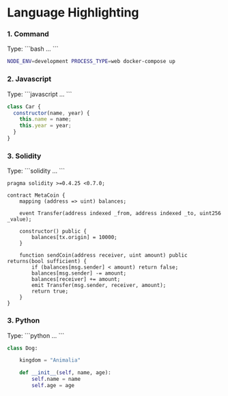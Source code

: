 # Language Highlighting
### 1. Command
Type: \```bash ... ```
```bash
NODE_ENV=development PROCESS_TYPE=web docker-compose up
```

### 2. Javascript
Type: \```javascript ... ```

```javascript
class Car {
  constructor(name, year) {
    this.name = name;
    this.year = year;
  }
}
```

### 3. Solidity
Type: \```solidity ... ```

```solidity
pragma solidity >=0.4.25 <0.7.0;

contract MetaCoin {
	mapping (address => uint) balances;

	event Transfer(address indexed _from, address indexed _to, uint256 _value);

	constructor() public {
		balances[tx.origin] = 10000;
	}

	function sendCoin(address receiver, uint amount) public returns(bool sufficient) {
		if (balances[msg.sender] < amount) return false;
		balances[msg.sender] -= amount;
		balances[receiver] += amount;
		emit Transfer(msg.sender, receiver, amount);
		return true;
	}
}

```

### 3. Python
Type: \```python ... ```

```python
class Dog:

    kingdom = "Animalia"

    def __init__(self, name, age):
        self.name = name
        self.age = age
```